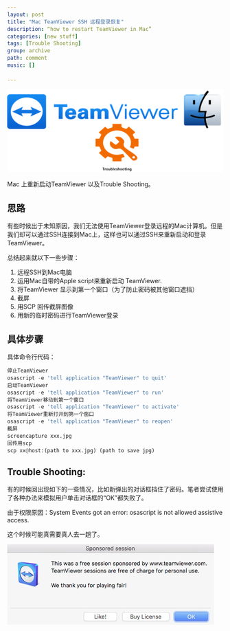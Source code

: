 ```yaml
---
layout: post
title: "Mac TeamViewer SSH 远程登录恢复"
description: “how to restart TeamViewer in Mac”
categories: [new stuff]
tags: [Trouble Shooting]
group: archive
path: comment
music: []

---
```


![image](/assets/images/TeamMac.png)

Mac 上重新启动TeamViewer 以及Trouble Shooting。

<!-- more -->

思路
--

有些时候出于未知原因，我们无法使用TeamViewer登录远程的Mac计算机。但是我们却可以通过SSH连接到Mac上，这样也可以通过SSH来重新启动和登录TeamViewer。

总结起来就以下一些步骤：

1. 远程SSH到Mac电脑
2. 运用Mac自带的Apple script来重新启动 TeamViewer.
3. 将TeamViewer 显示到第一个窗口（为了防止密码被其他窗口遮挡）
4. 截屏
5. 用SCP 回传截屏图像
6. 用新的临时密码进行TeamViewer登录

具体步骤
----

具体命令行代码：

```python
停止TeamViewer 
osascript -e 'tell application "TeamViewer" to quit'
启动TeamViewer 
osascript -e 'tell application "TeamViewer" to run'
将TeamViewer移动到第一个窗口
osascript -e 'tell application "TeamViewer" to activate'
将TeamViewer重新打开到第一个窗口
osascript -e 'tell application "TeamViewer" to reopen'
截屏
screencapture xxx.jpg
回传用scp
scp xx@host:(path to xxx.jpg) (path to save jpg)
```



**Trouble Shooting:**
---------------------

有的时候回出现如下的一些情况，比如新弹出的对话框挡住了密码。笔者尝试使用了各种办法来模拟用户单击对话框的“OK”都失败了。

由于权限原因：System Events got an error: osascript is not allowed assistive access. 

这个时候可能真需要真人去一趟了。

![](/assets/images/050037934C0DDBBA196577D400A84DB7.jpg)
